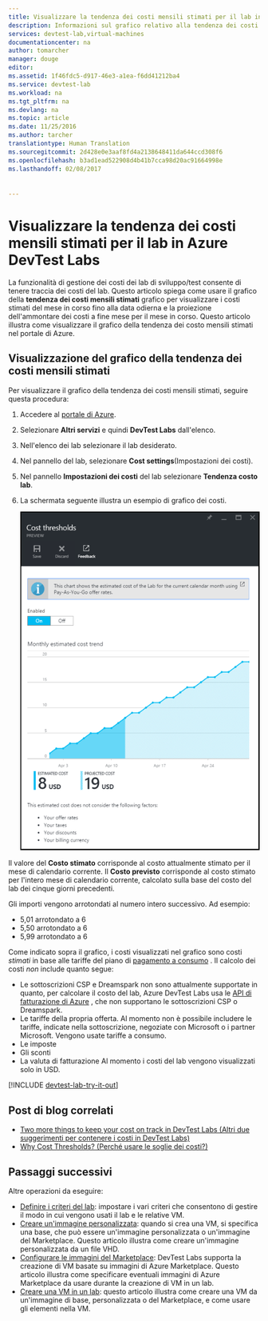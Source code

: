 ```yaml
---
title: Visualizzare la tendenza dei costi mensili stimati per il lab in Azure DevTest Labs | Documentazione Microsoft
description: Informazioni sul grafico relativo alla tendenza dei costi mensili stimati di Azure DevTest Labs.
services: devtest-lab,virtual-machines
documentationcenter: na
author: tomarcher
manager: douge
editor: 
ms.assetid: 1f46fdc5-d917-46e3-a1ea-f6dd41212ba4
ms.service: devtest-lab
ms.workload: na
ms.tgt_pltfrm: na
ms.devlang: na
ms.topic: article
ms.date: 11/25/2016
ms.author: tarcher
translationtype: Human Translation
ms.sourcegitcommit: 2d428e0e3aaf8fd4a2138648411da644ccd308f6
ms.openlocfilehash: b3ad1ead522908d4b41b7cca98d20ac91664998e
ms.lasthandoff: 02/08/2017


---
```

# <a name="view-the-monthly-estimated-lab-cost-trend-in-azure-devtest-labs"></a>Visualizzare la tendenza dei costi mensili stimati per il lab in Azure DevTest Labs
La funzionalità di gestione dei costi dei lab di sviluppo/test consente di tenere traccia dei costi del lab. Questo articolo spiega come usare il grafico della **tendenza dei costi mensili stimati** grafico per visualizzare i costi stimati del mese in corso fino alla data odierna e la proiezione dell'ammontare dei costi a fine mese per il mese in corso. Questo articolo illustra come visualizzare il grafico della tendenza dei costo mensili stimati nel portale di Azure.

## <a name="viewing-the-monthly-estimated-cost-trend-chart"></a>Visualizzazione del grafico della tendenza dei costi mensili stimati
Per visualizzare il grafico della tendenza dei costi mensili stimati, seguire questa procedura: 

1. Accedere al [portale di Azure](http://go.microsoft.com/fwlink/p/?LinkID=525040).
2. Selezionare **Altri servizi** e quindi **DevTest Labs** dall'elenco.
3. Nell'elenco dei lab selezionare il lab desiderato.   
4. Nel pannello del lab, selezionare **Cost settings**(Impostazioni dei costi).
5. Nel pannello **Impostazioni dei costi** del lab selezionare **Tendenza costo lab**.
6. La schermata seguente illustra un esempio di grafico dei costi. 
   
    ![Grafico dei costi](./media/devtest-lab-configure-cost-management/graph.png)

Il valore del **Costo stimato** corrisponde al costo attualmente stimato per il mese di calendario corrente. Il **Costo previsto** corrisponde al costo stimato per l'intero mese di calendario corrente, calcolato sulla base del costo del lab dei cinque giorni precedenti.

Gli importi vengono arrotondati al numero intero successivo. Ad esempio: 

* 5,01 arrotondato a 6 
* 5,50 arrotondato a 6
* 5,99 arrotondato a 6

Come indicato sopra il grafico, i costi visualizzati nel grafico sono costi *stimati* in base alle tariffe del piano di [pagamento a consumo](https://azure.microsoft.com/offers/ms-azr-0003p/) .
Il calcolo dei costi *non* include quanto segue:

* Le sottoscrizioni CSP e Dreamspark non sono attualmente supportate in quanto, per calcolare il costo del lab, Azure DevTest Labs usa le [API di fatturazione di Azure](../billing/billing-usage-rate-card-overview.md) , che non supportano le sottoscrizioni CSP o Dreamspark.
* Le tariffe della propria offerta. Al momento non è possibile includere le tariffe, indicate nella sottoscrizione, negoziate con Microsoft o i partner Microsoft. Vengono usate tariffe a consumo.
* Le imposte
* Gli sconti
* La valuta di fatturazione Al momento i costi del lab vengono visualizzati solo in USD.

[!INCLUDE [devtest-lab-try-it-out](../../includes/devtest-lab-try-it-out.md)]

## <a name="related-blog-posts"></a>Post di blog correlati
* [Two more things to keep your cost on track in DevTest Labs (Altri due suggerimenti per contenere i costi in DevTest Labs)](https://blogs.msdn.microsoft.com/devtestlab/2016/06/21/keep-your-cost-on-track/)
* [Why Cost Thresholds? (Perché usare le soglie dei costi?)](https://blogs.msdn.microsoft.com/devtestlab/2016/04/11/why-cost-thresholds/)

## <a name="next-steps"></a>Passaggi successivi
Altre operazioni da eseguire:

* [Definire i criteri del lab](devtest-lab-set-lab-policy.md): impostare i vari criteri che consentono di gestire il modo in cui vengono usati il lab e le relative VM. 
* [Creare un'immagine personalizzata](devtest-lab-create-template.md): quando si crea una VM, si specifica una base, che può essere un'immagine personalizzata o un'immagine del Marketplace. Questo articolo illustra come creare un'immagine personalizzata da un file VHD.
* [Configurare le immagini del Marketplace](devtest-lab-configure-marketplace-images.md): DevTest Labs supporta la creazione di VM basate su immagini di Azure Marketplace. Questo articolo illustra come specificare eventuali immagini di Azure Marketplace da usare durante la creazione di VM in un lab.
* [Creare una VM in un lab](devtest-lab-add-vm-with-artifacts.md): questo articolo illustra come creare una VM da un'immagine di base, personalizzata o del Marketplace, e come usare gli elementi nella VM.


